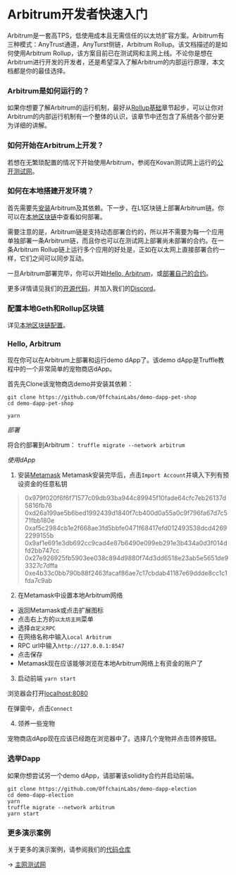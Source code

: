 # Arbitrum开发者快速入门


Arbitrum是一套高TPS，低使用成本且无需信任的以太坊扩容方案。Arbitrum有三种模式：AnyTrust通道，AnyTurst侧链，Arbitrum Rollup。该文档描述的是如何使用Arbitrum Rollup，该方案目前已在测试网和主网上线。不论你是想在Arbitrum进行开发的开发者，还是希望深入了解Arbitrum的内部运行原理，本文档都是你的最佳选择。

### Arbitrum是如何运行的？

如果你想要了解Arbitrum的运行机制，最好从[Rollup基础](./Rollup基础.md)章节起步，可以让你对Arbitrum的内部运行机制有一个整体的认识，该章节中还包含了系统各个部分更为详细的讲解。

### 如何开始在Arbitrum上开发？

若想在无繁琐配置的情况下开始使用Arbitrum，参阅在Kovan测试网上运行的[公开测试网](./公开测试网.md)。

### 如何在本地搭建开发环境？

首先需要先[安装](./安装.md)Arbitrum及其依赖。下一步，在L1区块链上部署Arbitrum链。你可以在[本地区块链](../运行节点/本地区块链.md)中查看如何部署。

需要注意的是，Arbitrum链是支持动态部署合约的，所以并不需要为每一个应用单独部署一条Arbitrum链，而且你也可以在测试网上部署尚未部署的合约。在一条Arbitrum Rollup链上运行多个应用的好处是，正如在以太网上直接部署合约一样，它们之间可以同步互动。

一旦Arbitrum部署完毕，你可以开始[Hello, Arbitrum](#Hello-Arbitrum)，或[部署自己的合约](../dapp基础/合约部署.md)。

更多详情请见我们的[开源代码](https://github.com/offchainlabs/arbitrum)，并加入我们的[Discord](https://discord.gg/ZpZuw7p)。

### 配置本地Geth和Rollup区块链

详见[本地区块链配置](../运行节点/本地区块链.md)。

### Hello, Arbitrum

现在你可以在Arbitrum上部署和运行demo dApp了。该demo dApp是Truffle教程中的一个非常简单的宠物商店dApp。

首先先Clone该宠物商店demo并安装其依赖：
```
git clone https://github.com/OffchainLabs/demo-dapp-pet-shop
cd demo-dapp-pet-shop

yarn
```


*部署*

将合约部署到Arbitrum：
`truffle migrate --network arbitrum`

*使用dApp*

1. 安装[Metamask](https://metamask.io)
Metamask安装完毕后，点击`Import Account`并填入下列有预设资金的任意私钥
> 0x979f020f6f6f71577c09db93ba944c89945f10fade64cfc7eb26137d5816fb76  
> 0xd26a199ae5b6bed1992439d1840f7cb400d0a55a0c9f796fa67d7c571fbb180e  
> 0xaf5c2984cb1e2f668ae3fd5bbfe0471f68417efd012493538dcd42692299155b  
> 0x9af1e691e3db692cc9cad4e87b6490e099eb291e3b434a0d3f014dfd2bb747cc  
> 0x27e926925fb5903ee038c894d9880f74d3dd6518e23ab5e5651de93327c7dffa  
> 0xe4b33c0bb790b88f2463facaf86ae7c17cbdab41187e69ddde8cc1c1fda7c9ab  
 
2. 在Metamask中设置本地Arbitrum网络
* 返回Metamask或点击扩展图标
* 点击右上方的`以太坊主网`菜单
* 选择`自定义RPC`
* 在网络名称中输入`Local Arbitrum`
* RPC url中输入`http://127.0.0.1:8547`
* 点击保存
* Metamask现在应该能够浏览在本地Arbitrum网络上有资金的账户了

3. 启动前端
`yarn start`

浏览器会打开[localhost:8080](http://localhost:8080)

在弹窗中，点击`Connect`

4. 领养一些宠物

宠物商店dApp现在应该已经跑在浏览器中了。选择几个宠物并点击领养按钮。

### 选举Dapp

如果你想尝试另一个demo dApp，请部署该solidity合约并启动前端。

```
git clone https://github.com/OffchainLabs/demo-dapp-election
cd demo-dapp-election
yarn
truffle migrate --network arbitrum
yarn start
```

### 更多演示案例
关于更多的演示案例，请参阅我们的[代码仓库](https://github.com/OffchainLabs/arbitrum-tutorials)

→ [主网测试网](./主网测试网.md)

